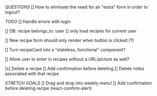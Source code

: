 *QUESTIONS*
[] How to eliminate the need for an "extra" form in order to logout?

*TODO*
[] Handle errors with login

[] DB: recipe belongs_to :user
    [] only load recipes for current user

[] New recipe form should only render when button is clicked (?)

[] Turn recipeCard into a "stateless, functional" component?

[] Allow user to enter in recipes without a URL/picture as well?

[x] Delete a recipe
    [] Add confirmation before deleting
    [] Delete notes associated with that recipe

*STRETCH GOALS*
[] Drag and drop into weekly menu!
[] Add confirmation before deleting recipe (react-confirm-alert)

